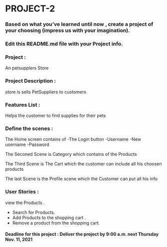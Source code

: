 # PROJECT-2

### Based on what you’ve learned until now , create a project of your choosing (impress us with your imagination).
### Edit this README.md file with your Project info.


### Project : 
An petsupplers Store

### Project Description :
store  is sells PetSuppliers to customers


### Features List :
Helps the customer to find supplies for their pets


### Define the scenes :
The Home screen contains of 
-The Login button 
-Username
-New username
-Password

The Seconed Scene is Category which contains of the Products 

The Third Scene is The Cart which the customer can include all his choosen products

The last Scene is the Profile scene which the Customer can put all his info


### User Stories :
view the Products . 
- Search for Products.
- Add Products to the shopping cart .
- Remove a product from the shopping cart.   




#### Deadline for this project :  Deliver the project by 9:00 a.m. next Thursday Nov. 11, 2021 
